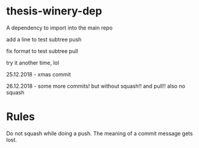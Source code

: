 # thesis-winery-dep
A dependency to import into the main repo

add a line to test subtree push

fix format to test subtree pull

try it another time, lol

25.12.2018 - xmas commit

26.12.2018 - some more commits! but without squash!! and pull!! also no squash

# Rules
Do not squash while doing a push. The meaning of a commit message gets lost.
